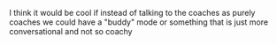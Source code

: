 I think it would be cool if instead of talking to the coaches as purely coaches we could have a "buddy" mode or something that is just more conversational and not so coachy